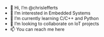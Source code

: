 - 👋 Hi, I’m @chrislefferts
- 👀 I’m interested in Embedded Systems
- 🌱 I’m currently learning C/C++ and Python
- 💞️ I’m looking to collaborate on IoT projects
- 📫 You can reach me here

<!---
lefferc/lefferc is a ✨ special ✨ repository because its `README.md` (this file) appears on your GitHub profile.
You can click the Preview link to take a look at your changes.
--->
